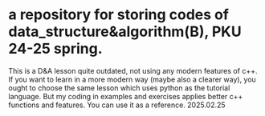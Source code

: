 # a repository for storing codes of data_structure&algorithm(B), PKU 24-25 spring.
This is a D&A lesson quite outdated, not using any modern features of c++.
If you want to learn in a more modern way (maybe also a clearer way), you ought to choose the same lesson which uses python as the tutorial language.
But my coding in examples and exercises applies better c++ functions and features. You can use it as a reference.
2025.02.25